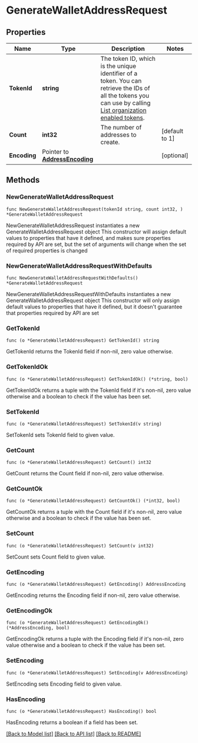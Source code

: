 # GenerateWalletAddressRequest

## Properties

Name | Type | Description | Notes
------------ | ------------- | ------------- | -------------
**TokenId** | **string** | The token ID, which is the unique identifier of a token. You can retrieve the IDs of all the tokens you can use by calling [List organization enabled tokens](/v2/api-references/wallets/list-organization-enabled-tokens). | 
**Count** | **int32** | The number of addresses to create. | [default to 1]
**Encoding** | Pointer to [**AddressEncoding**](AddressEncoding.md) |  | [optional] 

## Methods

### NewGenerateWalletAddressRequest

`func NewGenerateWalletAddressRequest(tokenId string, count int32, ) *GenerateWalletAddressRequest`

NewGenerateWalletAddressRequest instantiates a new GenerateWalletAddressRequest object
This constructor will assign default values to properties that have it defined,
and makes sure properties required by API are set, but the set of arguments
will change when the set of required properties is changed

### NewGenerateWalletAddressRequestWithDefaults

`func NewGenerateWalletAddressRequestWithDefaults() *GenerateWalletAddressRequest`

NewGenerateWalletAddressRequestWithDefaults instantiates a new GenerateWalletAddressRequest object
This constructor will only assign default values to properties that have it defined,
but it doesn't guarantee that properties required by API are set

### GetTokenId

`func (o *GenerateWalletAddressRequest) GetTokenId() string`

GetTokenId returns the TokenId field if non-nil, zero value otherwise.

### GetTokenIdOk

`func (o *GenerateWalletAddressRequest) GetTokenIdOk() (*string, bool)`

GetTokenIdOk returns a tuple with the TokenId field if it's non-nil, zero value otherwise
and a boolean to check if the value has been set.

### SetTokenId

`func (o *GenerateWalletAddressRequest) SetTokenId(v string)`

SetTokenId sets TokenId field to given value.


### GetCount

`func (o *GenerateWalletAddressRequest) GetCount() int32`

GetCount returns the Count field if non-nil, zero value otherwise.

### GetCountOk

`func (o *GenerateWalletAddressRequest) GetCountOk() (*int32, bool)`

GetCountOk returns a tuple with the Count field if it's non-nil, zero value otherwise
and a boolean to check if the value has been set.

### SetCount

`func (o *GenerateWalletAddressRequest) SetCount(v int32)`

SetCount sets Count field to given value.


### GetEncoding

`func (o *GenerateWalletAddressRequest) GetEncoding() AddressEncoding`

GetEncoding returns the Encoding field if non-nil, zero value otherwise.

### GetEncodingOk

`func (o *GenerateWalletAddressRequest) GetEncodingOk() (*AddressEncoding, bool)`

GetEncodingOk returns a tuple with the Encoding field if it's non-nil, zero value otherwise
and a boolean to check if the value has been set.

### SetEncoding

`func (o *GenerateWalletAddressRequest) SetEncoding(v AddressEncoding)`

SetEncoding sets Encoding field to given value.

### HasEncoding

`func (o *GenerateWalletAddressRequest) HasEncoding() bool`

HasEncoding returns a boolean if a field has been set.


[[Back to Model list]](../README.md#documentation-for-models) [[Back to API list]](../README.md#documentation-for-api-endpoints) [[Back to README]](../README.md)


